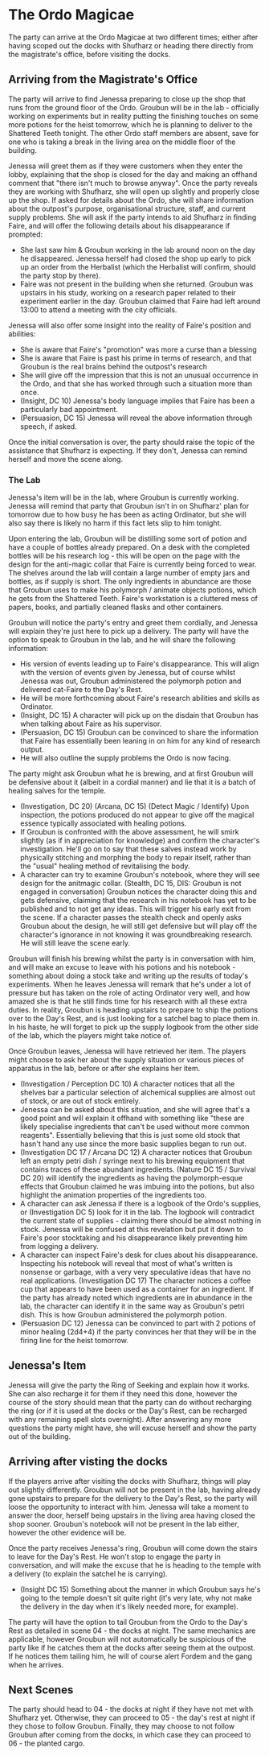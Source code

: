 # The Ordo Magicae

The party can arrive at the Ordo Magicae at two different times; either after having scoped out the docks with Shufharz or heading there directly from the magistrate's office, before visiting the docks.

## Arriving from the Magistrate's Office

The party will arrive to find Jenessa preparing to close up the shop that runs from the ground floor of the Ordo.
Groubun will be in the lab - officially working on experiments but in reality putting the finishing touches on some more potions for the heist tomorrow, which he is planning to deliver to the Shattered Teeth tonight.
The other Ordo staff members are absent, save for one who is taking a break in the living area on the middle floor of the building.

Jenessa will greet them as if they were customers when they enter the lobby, explaining that the shop is closed for the day and making an offhand comment that "there isn't much to browse anyway".
Once the party reveals they are working with Shufharz, she will open up slightly and properly close up the shop.
If asked for details about the Ordo, she will share information about the outpost's purpose, organisational structure, staff, and current supply problems.
She will ask if the party intends to aid Shufharz in finding Faire, and will offer the following details about his disappearance if prompted:

- She last saw him & Groubun working in the lab around noon on the day he disappeared. Jenessa herself had closed the shop up early to pick up an order from the Herbalist (which the Herbalist will confirm, should the party stop by there).
- Faire was not present in the building when she returned. Groubun was upstairs in his study, working on a research paper related to their experiment earlier in the day. Groubun claimed that Faire had left around 13:00 to attend a meeting with the city officials.

Jenessa will also offer some insight into the reality of Faire's position and abilities:

- She is aware that Faire's "promotion" was more a curse than a blessing
- She is aware that Faire is past his prime in terms of research, and that Groubun is the real brains behind the outpost's research
- She will give off the impression that this is not an unusual occurrence in the Ordo, and that she has worked through such a situation more than once.
- (Insight, DC 10) Jenessa's body language implies that Faire has been a particularly bad appointment.
- (Persuasion, DC 15) Jenessa will reveal the above information through speech, if asked.

Once the initial conversation is over, the party should raise the topic of the assistance that Shufharz is expecting.
If they don't, Jenessa can remind herself and move the scene along.

### The Lab

Jenessa's item will be in the lab, where Groubun is currently working.
Jenessa will remind that party that Groubun isn't in on Shufharz' plan for tomorrow due to how busy he has been as acting Ordinator, but she will also say there is likely no harm if this fact lets slip to him tonight.

Upon entering the lab, Groubun will be distilling some sort of potion and have a couple of bottles already prepared.
On a desk with the completed bottles will be his research log - this will be open on the page with the design for the anti-magic collar that Faire is currently being forced to wear.
The shelves around the lab will contain a large number of empty jars and bottles, as if supply is short.
The only ingredients in abundance are those that Groubun uses to make his polymorph / animate objects potions, which he gets from the Shattered Teeth.
Faire's workstation is a cluttered mess of papers, books, and partially cleaned flasks and other containers.

Groubun will notice the party's entry and greet them cordially, and Jenessa will explain they're just here to pick up a delivery.
The party will have the option to speak to Groubun in the lab, and he will share the following information:

- His version of events leading up to Faire's disappearance. This will align with the version of events given by Jenessa, but of course whilst Jenessa was out, Groubun administered the polymorph potion and delivered cat-Faire to the Day's Rest.
- He will be more forthcoming about Faire's research abilities and skills as Ordinator.
- (Insight, DC 15) A character will pick up on the disdain that Groubun has when talking about Faire as his supervisor.
- (Persuasion, DC 15) Groubun can be convinced to share the information that Faire has essentially been leaning in on him for any kind of research output.
- He will also outline the supply problems the Ordo is now facing.

The party might ask Groubun what he is brewing, and at first Groubun will be defensive about it (albeit in a cordial manner) and lie that it is a batch of healing salves for the temple.

- (Investigation, DC 20) (Arcana, DC 15) (Detect Magic / Identify) Upon inspection, the potions produced do not appear to give off the magical essence typically associated with healing potions.
- If Groubun is confronted with the above assessment, he will smirk slightly (as if in appreciation for knowledge) and confirm the character's investigation. He'll go on to say that these salves instead work by physically stitching and morphing the body to repair itself, rather than the "usual" healing method of revitalising the body.
- A character can try to examine Groubun's notebook, where they will see design for the anitmagic collar. (Stealth, DC 15, DIS: Groubun is not engaged in conversation) Groubun notices the character doing this and gets defensive, claiming that the research in his notebook has yet to be published and to not get any ideas. This will trigger his early exit from the scene. If a character passes the stealth check and openly asks Groubun about the design, he will still get defensive but will play off the character's ignorance in not knowing it was groundbreaking research. He will still leave the scene early.

Groubun will finish his brewing whilst the party is in conversation with him, and will make an excuse to leave with his potions and his notebook - something about doing a stock take and writing up the results of today's experiments.
When he leaves Jenessa will remark that he's under a lot of pressure but has taken on the role of acting Ordinator very well, and how amazed she is that he still finds time for his research with all these extra duties.
In reality, Groubun is heading upstairs to prepare to ship the potions over to the Day's Rest, and is just looking for a satchel bag to place them in.
In his haste, he will forget to pick up the supply logbook from the other side of the lab, which the players might take notice of.

Once Groubun leaves, Jenessa will have retrieved her item.
The players might choose to ask her about the supply situation or various pieces of apparatus in the lab, before or after she explains her item.

- (Investigation / Perception DC 10) A character notices that all the shelves bar a particular selection of alchemical supplies are almost out of stock, or are out of stock entirely.
- Jenessa can be asked about this situation, and she will agree that's a good point and will explain it offhand with something like "these are likely specialise ingredients that can't be used without more common reagents". Essentially believing that this is just some old stock that hasn't hand any use since the more basic supplies began to run out.
- (Investigation DC 17 / Arcana DC 12) A character notices that Groubun left an empty petri dish / syringe next to his brewing equipment that contains traces of these abundant ingredients. (Nature DC 15 / Survival DC 20) will identify the ingredients as having the polymorph-esque effects that Groubun claimed he was imbuing into the potions, but also highlight the animation properties of the ingredients too.
- A character can ask Jenessa if there is a logbook of the Ordo's supplies, or (Investigation DC 5) look for it in the lab. The logbook will contradict the current state of supplies - claiming there should be almost nothing in stock. Jenessa will be confused at this revelation but put it down to Faire's poor stocktaking and his disappearance likely preventing him from logging a delivery.
- A character can inspect Faire's desk for clues about his disappearance. Inspecting his notebook will reveal that most of what's written is nonsense or garbage, with a very very speculative ideas that have no real applications. (Investigation DC 17) The character notices a coffee cup that appears to have been used as a container for an ingredient. If the party has already noted which ingredients are in abundance in the lab, the character can identify it in the same way as Groubun's petri dish. This is how Groubun administered the polymorph potion.
- (Persuasion DC 12) Jenessa can be convinced to part with 2 potions of minor healing (2d4+4) if the party convinces her that they will be in the firing line for the heist tomorrow.

## Jenessa's Item

Jenessa will give the party the Ring of Seeking and explain how it works.
She can also recharge it for them if they need this done, however the course of the story should mean that the party can do without recharging the ring (or if it is used at the docks or the Day's Rest, can be recharged with any remaining spell slots overnight).
After answering any more questions the party might have, she will excuse herself and show the party out of the building.

## Arriving after visting the docks

If the players arrive after visiting the docks with Shufharz, things will play out slightly differently.
Groubun will not be present in the lab, having already gone upstairs to prepare for the delivery to the Day's Rest, so the party will loose the opportunity to interact with him.
Jenessa will take a moment to answer the door, herself being upstairs in the living area having closed the shop sooner.
Groubun's notebook will not be present in the lab either, however the other evidence will be.

Once the party receives Jenessa's ring, Groubun will come down the stairs to leave for the Day's Rest.
He won't stop to engage the party in conversation, and will make the excuse that he is heading to the temple with a delivery (to explain the satchel he is carrying).

- (Insight DC 15) Something about the manner in which Groubun says he's going to the temple doesn't sit quite right (it's very late, why not make the delivery in the day when it's likely needed more, for example).

The party will have the option to tail Groubun from the Ordo to the Day's Rest as detailed in scene 04 - the docks at night.
The same mechanics are applicable, however Groubun will not automatically be suspicious of the party like if he catches them at the docks after seeing them at the outpost.
If he notices them tailing him, he will of course alert Fordem and the gang when he arrives.

## Next Scenes

The party should head to 04 - the docks at night if they have not met with Shufharz yet.
Otherwise, they can proceed to 05 - the day's rest at night if they chose to follow Groubun.
Finally, they may choose to not follow Groubun after coming from the docks, in which case they can proceed to 06 - the planted cargo.
